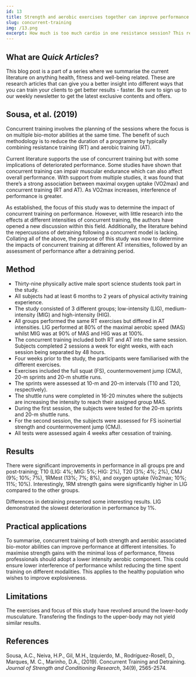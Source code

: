 ```yaml
---
id: 13
title: Strength and aerobic exercises together can improve performance
slug: concurrent-training
img: /13.png
excerpt: How much is too much cardio in one resistance session? This recent paper explores the use of aerobic exercises at different intensities to improve performance. A further insight into the effects of concurrent training during a detraining period demonstrated some interesting results.
---
```


## What are *Quick Articles*?

This blog post is a part of a series where we summarise the current literature on anything health, fitness and well-being related. These are research articles that can give you a better insight into different ways that you can train your clients to get better results - faster. Be sure to sign up to our weekly newsletter to get the latest exclusive contents and offers.

## Sousa, et al. (2019)

Concurrent training involves the planning of the sessions where the focus is on multiple bio-motor abilities at the same time. The benefit of such methodology is to reduce the duration of a programme by typically combining resistance training (RT) and aerobic training (AT).

Current literature supports the use of concurrent training but with some implications of deteriorated performance. Some studies have shown that concurrent training can impair muscular endurance which can also affect overall performance. With support from multiple studies, it was found that there’s a strong association between maximal oxygen uptake (VO2max) and concurrent training (RT and AT). As VO2max increases, interference of performance is greater.

As established, the focus of this study was to determine the impact of concurrent training on performance. However, with little research into the effects at different intensities of concurrent training, the authors have opened a new discussion within this field. Additionally, the literature behind the repercussions of detraining following a concurrent model is lacking. Collating all of the above, the purpose of this study was now to determine the impacts of concurrent training at different AT intensities, followed by an assessment of performance after a detraining period.


## Method

- Thirty-nine physically active male sport science students took part in the study.
- All subjects had at least 6 months to 2 years of physical activity training experience.
- The study consisted of 3 different groups; low-intensity (LIG), medium-intensity (MIG) and high-intensity (HIG).
- All groups performed the same RT exercises but differed in AT intensities. LIG performed at 80% of the maximal aerobic speed (MAS) whilst MIG was at 90% of MAS and HIG was at 100%.
- The concurrent training included both RT and AT into the same session. Subjects completed 2 sessions a week for eight weeks, with each session being separated by 48 hours.
- Four weeks prior to the study, the participants were familiarised with the different exercises.
- Exercises included the full squat (FS), countermovement jump (CMJ), 20-m sprints and 20-m shuttle runs.
- The sprints were assessed at 10-m and 20-m intervals (T10 and T20, respectively).
- The shuttle runs were completed in 16-20 minutes where the subjects are increasing the intensity to reach their assigned group MAS.
- During the first session, the subjects were tested for the 20-m sprints and 20-m shuttle runs.
- For the second session, the subjects were assessed for FS isoinertial strength and countermovement jump (CMJ).
- All tests were assessed again 4 weeks after cessation of training.

## Results

There were significant improvements in performance in all groups pre and post-training; T10 (LIG: 4%; MIG: 5%; HIG: 2%), T20 (3%; 4%; 2%), CMJ (9%; 10%; 7%), 1RMest (13%; 7%; 8%), and oxygen uptake (V̇o2max; 10%; 11%; 10%). Interestingly, 1RM strength gains were significantly higher in LIG compared to the other groups.

Differences in detraining presented some interesting results. LIG demonstrated the slowest deterioration in performance by 1%.

## Practical applications

To summarise, concurrent training of both strength and aerobic associated bio-motor abilities can improve performance at different intensities. To maximise strength gains with the minimal loss of performance, fitness professionals should adopt a lower intensity aerobic component. This could ensure lower interference of performance whilst reducing the time spent training on different modalities. This applies to the healthy population who wishes to improve explosiveness.

## Limitations

The exercises and focus of this study have revolved around the lower-body musculature. Transfering the findings to the upper-body may not yield similar results.

## References

Sousa, A.C., Neiva, H.P., Gil, M.H., Izquierdo, M., Rodríguez-Rosell, D., Marques, M. C., Marinho, D.A., (2019). Concurrent Training and Detraining. *Journal of Strength and Conditioning Research*, 34(9), 2565-2574. 

